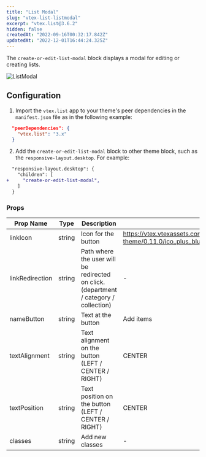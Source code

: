 ```yaml
---
title: "List Modal"
slug: "vtex-list-listmodal"
excerpt: "vtex.list@3.6.2"
hidden: false
createdAt: "2022-09-16T00:32:17.842Z"
updatedAt: "2022-12-01T16:44:24.325Z"
---
```

The `create-or-edit-list-modal` block displays a modal for editing or creating lists.

![ListModal](https://cdn.jsdelivr.net/gh/vtexdocs/dev-portal-content@main/images/vtex-list-listmodal-0.gif)

## Configuration

1. Import the `vtex.list` app to your theme's peer dependencies in the `manifest.json` file as in the following example:

```json
  "peerDependencies": {
    "vtex.list": "3.x"
  }
```

2. Add the `create-or-edit-list-modal` block to other theme block, such as the `responsive-layout.desktop`. For example:

```diff
  "responsive-layout.desktop": {
    "children": [
+     "create-or-edit-list-modal",
    ]
  }
```

### Props

| Prop Name       | Type   | Description                                                                          | Default value                                                                                                                      |
| --------------- | ------ | ------------------------------------------------------------------------------------ | ---------------------------------------------------------------------------------------------------------------------------------- |
| linkIcon        | string | Icon for the button                                                                  | https://vtex.vtexassets.com/assets/vtex/assets-builder/vtex.list-theme/0.11.0/ico_plus_blue___c42684ec58c4f1545ce21a4e355211c8.svg |
| linkRedirection | string | Path where the user will be redirected on click.(department / category / collection) | -                                                                                                                                  |
| nameButton      | string | Text at the button                                                                   | Add items                                                                                                                          |
| textAlignment   | string | Text alignment on the button (LEFT / CENTER / RIGHT)                                 | CENTER                                                                                                                             |
| textPosition    | string | Text position on the button (LEFT / CENTER / RIGHT)                                  | CENTER                                                                                                                             |
| classes         | string | Add new classes                                                                      | -                                                                                                                                  |